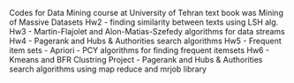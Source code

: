 Codes for Data Mining course at University of Tehran
text book was Mining of Massive Datasets
Hw2 - finding similarity between texts using LSH alg.
Hw3 - Martin-Flajolet and Alon-Matias-Szefedy algorithms for data streams
Hw4 - Pagerank and Hubs & Authorities search algorithms
Hw5 - Frequent item sets - Apriori - PCY algorithms for finding frequent itemsets
Hw6 - Kmeans and BFR Clustring
Project - Pagerank and Hubs & Authorities search algorithms using map reduce and mrjob library